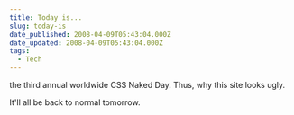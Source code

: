 ```yaml
---
title: Today is...
slug: today-is
date_published: 2008-04-09T05:43:04.000Z
date_updated: 2008-04-09T05:43:04.000Z
tags:
  - Tech
---
```


the third annual worldwide CSS Naked Day. Thus, why this site looks ugly.

It'll all be back to normal tomorrow.
